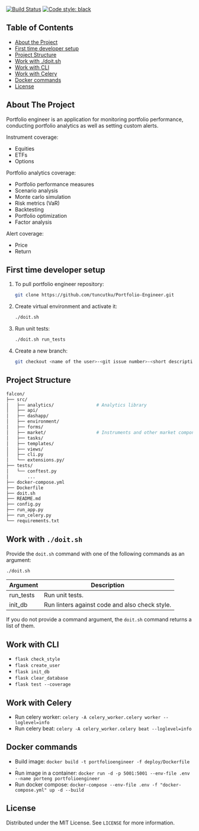 [![Build Status](https://github.com/tuncutku/Portfolio-Engineer/actions/workflows/test.yml/badge.svg?branch=master)](https://github.com/tuncutku/Portfolio-Engineer/actions/workflows/test.yml)
[![Code style: black](https://img.shields.io/badge/code%20style-black-000000.svg)](https://github.com/psf/black)


## Table of Contents

* [About the Project](#about-the-project)
* [First time developer setup](#first-time-developer-setup)
* [Project Structure](#project-structure)
* [Work with ./doit.sh](#work-with-./doit.sh)
* [Work with CLI](#work-with-cli)
* [Work with Celery](#work-with-celery)
* [Docker commands](#docker-commands)
* [License](#license)


## About The Project


Portfolio engineer is an application for monitoring portfolio performance, conducting portfolio analytics as well as setting custom alerts.

Instrument coverage:
* Equities
* ETFs
* Options

Portfolio analytics coverage:
* Portfolio performance measures
* Scenario analysis
* Monte carlo simulation
* Risk metrics (VaR)
* Backtesting
* Portfolio optimization
* Factor analysis

Alert coverage:
* Price
* Return

## First time developer setup

1. To pull portfolio engineer repository:
   ```bash
   git clone https://github.com/tuncutku/Portfolio-Engineer.git
   ```
2. Create virtual environment and activate it:
   ```bash
   ./doit.sh
   ```
3. Run unit tests:
   ```bash
   ./doit.sh run_tests
   ```
4. Create a new branch:
   ```bash
   git checkout <name of the user>-<git issue number>-<short description of the issue>
   ```


## Project Structure

```bash
falcon/
├── src/
│   ├── analytics/                # Analytics library
│   ├── api/
│   ├── dashapp/
│   ├── environment/
│   ├── forms/
│   ├── market/                   # Instruments and other market components
│   ├── tasks/
│   ├── templates/
│   ├── views/
│   ├── cli.py
│   └── extensions.py/
├── tests/
│   └── conftest.py
│       ...
├── docker-compose.yml
├── Dockerfile
├── doit.sh
├── README.md
├── config.py
├── run_app.py
├── run_celery.py
└── requirements.txt
```


## Work with `./doit.sh`

Provide the `doit.sh` command with one of the following commands as an argument:

```bash
./doit.sh
```

| Argument                      | Description                                                                |
| ----------------------------- | -------------------------------------------------------------------------- |
| run_tests                     | Run unit tests.                                                            |
| init_db                       | Run linters against code and also check style.                             |


If you do not provide a command argument, the `doit.sh` command returns a list of them.

## Work with CLI

* `flask check_style`
* `flask create_user`
* `flask init_db`
* `flask clear_database`
* `flask test --coverage`

## Work with Celery

* Run celery worker: `celery -A celery_worker.celery worker --loglevel=info`
* Run celery beat: `celery -A celery_worker.celery beat --loglevel=info`

## Docker commands

* Build image: `docker build -t portfolioengineer -f deploy/Dockerfile .`
* Run image in a container: `docker run -d -p 5001:5001 --env-file .env --name porteng portfolioengineer`
* Run docker compose: `docker-compose --env-file .env -f "docker-compose.yml" up -d --build`

## License

Distributed under the MIT License. See `LICENSE` for more information.
